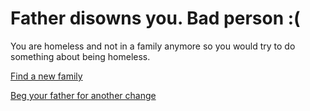 # Father disowns you. Bad person :(

You are homeless and not in a family anymore so you would try to do something about being homeless.

[Find a new family](../school/new-family.md)

[Beg your father for another change](../school/another-chance.md)


